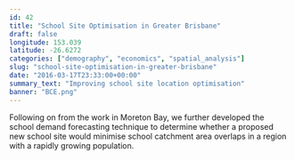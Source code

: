 ```yaml
---
id: 42
title: "School Site Optimisation in Greater Brisbane"
draft: false
longitude: 153.039
latitude: -26.6272
categories: ["demography", "economics", "spatial_analysis"]
slug: "school-site-optimisation-in-greater-brisbane"
date: "2016-03-17T23:33:00+00:00"
summary_text: "Improving school site location optimisation"
banner: "BCE.png"
---
```


Following on from the work in Moreton Bay, we further developed the school demand forecasting technique to determine whether a proposed new school site would minimise school catchment area overlaps in a region with a rapidly growing population.&nbsp;
